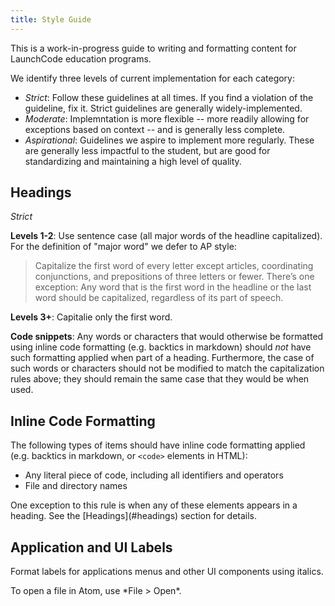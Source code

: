 ```yaml
---
title: Style Guide
---
```


This is a work-in-progress guide to writing and formatting content for LaunchCode education programs.

We identify three levels of current implementation for each category:

- *Strict*: Follow these guidelines at all times. If you find a violation of the guideline, fix it. Strict guidelines are generally widely-implemented.
- *Moderate*: Implemntation is more flexible -- more readily allowing for exceptions based on context -- and is generally less complete.
- *Aspirational*: Guidelines we aspire to implement more regularly. These are generally less impactful to the student, but are good for standardizing and maintaining a high level of quality.

## Headings

*Strict*

**Levels 1-2**: Use sentence case (all major words of the headline capitalized). For the definition of "major word" we defer to AP style: 

> Capitalize the first word of every letter except articles, coordinating conjunctions, and prepositions of three letters or fewer. There’s one exception: Any word that is the first word in the headline or the last word should be capitalized, regardless of its part of speech.

**Levels 3+**: Capitalie only the first word.

**Code snippets**: Any words or characters that would otherwise be formatted using inline code formatting (e.g. backtics in markdown) should *not* have such formatting applied when part of a heading. Furthermore, the case of such words or characters should not be modified to match the capitalization rules above; they should remain the same case that they would be when used.

## Inline Code Formatting

The following types of items should have inline code formatting applied (e.g. backtics in markdown, or `<code>` elements in HTML):

- Any literal piece of code, including all identifiers and operators
- File and directory names

<aside class="aside-note" markdown="1">
One exception to this rule is when any of these elements appears in a heading. See the [Headings](#headings) section for details.
</aside>

## Application and UI Labels

Format labels for applications menus and other UI components using italics.

<aside class="aside-example" markdown="1">
To open a file in Atom, use *File > Open*.
</aside> 